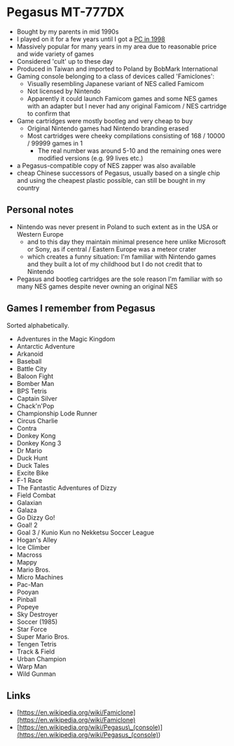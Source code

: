 # Pegasus MT-777DX

- Bought by my parents in mid 1990s
- I played on it for a few years until I got a [PC in 1998](../computers/custom-pc-1998.md)
- Massively popular for many years in my area due to reasonable price and wide variety of games
- Considered 'cult' up to these day
- Produced in Taiwan and imported to Poland by BobMark International
- Gaming console belonging to a class of devices called 'Famiclones':
  - Visually resembling Japanese variant of NES called Famicom
  - Not licensed by Nintendo
  - Apparently it could launch Famicom games and some NES games with an adapter but I never had any original Famicom / NES cartridge to confirm that
- Game cartridges were mostly bootleg and very cheap to buy
  - Original Nintendo games had Nintendo branding erased
  - Most cartridges were cheeky compilations consisting of 168 / 10000 / 99999 games in 1
    - The real number was around 5-10 and the remaining ones were modified versions (e.g. 99 lives etc.)
- a Pegasus-compatible copy of NES zapper was also available
- cheap Chinese successors of Pegasus, usually based on a single chip and using the cheapest plastic possible, can still be bought in my country

## Personal notes

- Nintendo was never present in Poland to such extent as in the USA or Western Europe
  - and to this day they maintain minimal presence here unlike Microsoft or Sony, as if central / Eastern Europe was a meteor crater
  - which creates a funny situation: I'm familiar with Nintendo games and they built a lot of my childhood but I do not credit that to Nintendo
- Pegasus and bootleg cartridges are the sole reason I'm familiar with so many NES games despite never owning an original NES

## Games I remember from Pegasus

Sorted alphabetically.

- Adventures in the Magic Kingdom
- Antarctic Adventure
- Arkanoid
- Baseball
- Battle City
- Baloon Fight
- Bomber Man
- BPS Tetris
- Captain Silver
- Chack'n'Pop
- Championship Lode Runner
- Circus Charlie
- Contra
- Donkey Kong
- Donkey Kong 3
- Dr Mario
- Duck Hunt
- Duck Tales
- Excite Bike
- F-1 Race
- The Fantastic Adventures of Dizzy
- Field Combat
- Galaxian
- Galaza
- Go Dizzy Go!
- Goal! 2
- Goal 3 / Kunio Kun no Nekketsu Soccer League
- Hogan's Alley
- Ice Climber
- Macross
- Mappy
- Mario Bros.
- Micro Machines
- Pac-Man
- Pooyan
- Pinball
- Popeye
- Sky Destroyer
- Soccer (1985)
- Star Force
- Super Mario Bros.
- Tengen Tetris
- Track & Field
- Urban Champion
- Warp Man
- Wild Gunman

## Links

- [https://en.wikipedia.org/wiki/Famiclone](https://en.wikipedia.org/wiki/Famiclone)
- [https://en.wikipedia.org/wiki/Pegasus\_(console)](<https://en.wikipedia.org/wiki/Pegasus_(console)>)
